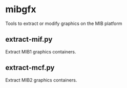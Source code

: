 # mibgfx
Tools to extract or modify graphics on the MIB platform

## extract-mif.py
Extract MIB1 graphics containers.

## extract-mcf.py
Extract MIB2 graphics containers.
